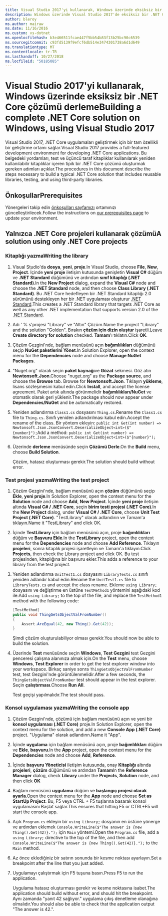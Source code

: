 ```yaml
---
title: Visual Studio 2017'yi kullanarak, Windows üzerinde eksiksiz bir .NET Core çözümü derleme
description: Windows üzerinde Visual Studio 2017'de eksiksiz bir .NET Core çözümü oluşturmayı öğrenin.
author: bleroy
ms.author: mairaw
ms.date: 11/16/2016
ms.custom: vs-dotnet
ms.openlocfilehash: b3e466511fcae447f5bb54b83f13b25bc90c6539
ms.sourcegitcommit: c93fd5139f9efcf6db514e3474301738a6d1d649
ms.translationtype: MT
ms.contentlocale: tr-TR
ms.lasthandoff: 10/27/2018
ms.locfileid: "50185085"
---
```

# <a name="building-a-complete-net-core-solution-on-windows-using-visual-studio-2017"></a><span data-ttu-id="291f1-103">Visual Studio 2017'yi kullanarak, Windows üzerinde eksiksiz bir .NET Core çözümü derleme</span><span class="sxs-lookup"><span data-stu-id="291f1-103">Building a complete .NET Core solution on Windows, using Visual Studio 2017</span></span>

<span data-ttu-id="291f1-104">Visual Studio 2017, .NET Core uygulamaları geliştirmek için bir tam özellikli bir geliştirme ortamı sağlar.</span><span class="sxs-lookup"><span data-stu-id="291f1-104">Visual Studio 2017 provides a full-featured development environment for developing .NET Core applications.</span></span> <span data-ttu-id="291f1-105">Bu belgedeki yordamları, test ve üçüncü taraf kitaplıklar kullanılarak yeniden kullanılabilir kitaplıklar içeren tipik bir .NET Core çözümü oluşturmak gereken adımları açıklar.</span><span class="sxs-lookup"><span data-stu-id="291f1-105">The procedures in this document describe the steps necessary to build a typical .NET Core solution that includes reusable libraries, testing, and using third-party libraries.</span></span> 

## <a name="prerequisites"></a><span data-ttu-id="291f1-106">Önkoşullar</span><span class="sxs-lookup"><span data-stu-id="291f1-106">Prerequisites</span></span>

<span data-ttu-id="291f1-107">Yönergeleri takip edin [önkoşulları sayfamızı](../windows-prerequisites.md) ortamınızı güncelleştirilecek.</span><span class="sxs-lookup"><span data-stu-id="291f1-107">Follow the instructions on [our prerequisites page](../windows-prerequisites.md) to update your environment.</span></span>

## <a name="a-solution-using-only-net-core-projects"></a><span data-ttu-id="291f1-108">Yalnızca .NET Core projeleri kullanarak çözümü</span><span class="sxs-lookup"><span data-stu-id="291f1-108">A solution using only .NET Core projects</span></span>

### <a name="writing-the-library"></a><span data-ttu-id="291f1-109">Kitaplığı yazma</span><span class="sxs-lookup"><span data-stu-id="291f1-109">Writing the library</span></span>

1. <span data-ttu-id="291f1-110">Visual Studio'da **dosya**, **yeni**, **proje**.</span><span class="sxs-lookup"><span data-stu-id="291f1-110">In Visual Studio, choose **File**, **New**, **Project**.</span></span> <span data-ttu-id="291f1-111">İçinde **yeni proje** iletişim kutusunda genişletin **Visual C#** düğüm ve **.NET Standard** düğümünü ve ardından **sınıf kitaplığı (.NET Standard)**.</span><span class="sxs-lookup"><span data-stu-id="291f1-111">In the **New Project** dialog, expand the **Visual C#** node and choose the **.NET Standard** node, and then choose **Class Library (.NET Standard)**.</span></span> <span data-ttu-id="291f1-112">Bu .NET Core hedefleyen bir .NET Standard kitaplığı 2.0 sürümünü destekleyen her bir .NET uygulaması oluşturur [.NET Standard](../../standard/net-standard.md).</span><span class="sxs-lookup"><span data-stu-id="291f1-112">This creates a .NET Standard library that targets .NET Core as well as any other .NET implementation that supports version 2.0 of the [.NET Standard](../../standard/net-standard.md).</span></span>

2. <span data-ttu-id="291f1-113">Adı ' % s'projesi "Library" ve "Altın" Çözüm.</span><span class="sxs-lookup"><span data-stu-id="291f1-113">Name the project "Library" and the solution "Golden".</span></span> <span data-ttu-id="291f1-114">Bırakın **çözüm için dizin oluştur** işaretli.</span><span class="sxs-lookup"><span data-stu-id="291f1-114">Leave **Create directory for solution** checked.</span></span> <span data-ttu-id="291f1-115">**Tamam**'ı tıklatın.</span><span class="sxs-lookup"><span data-stu-id="291f1-115">Click **OK**.</span></span>

3. <span data-ttu-id="291f1-116">Çözüm Gezgini'nde, bağlam menüsünü açın **bağımlılıkları** düğümünü seçip **NuGet paketlerini Yönet**.</span><span class="sxs-lookup"><span data-stu-id="291f1-116">In Solution Explorer, open the context menu for the **Dependencies** node and choose **Manage NuGet Packages**.</span></span>

4. <span data-ttu-id="291f1-117">"Nuget.org" olarak seçin **paket kaynağı**ve **Gözat** sekmesi. Göz atın **Newtonsoft.Json**.</span><span class="sxs-lookup"><span data-stu-id="291f1-117">Choose "nuget.org" as the **Package source**, and choose the **Browse** tab. Browse for **Newtonsoft.Json**.</span></span> <span data-ttu-id="291f1-118">Tıklayın **yükleme**, lisans sözleşmesini kabul edin.</span><span class="sxs-lookup"><span data-stu-id="291f1-118">Click **Install**, and accept the license agreement.</span></span> <span data-ttu-id="291f1-119">Paket artık altında görünmelidir **bağımlılıkları/NuGet** ve otomatik olarak geri yüklenir.</span><span class="sxs-lookup"><span data-stu-id="291f1-119">The package should now appear under **Dependencies/NuGet** and be automatically restored.</span></span>

5. <span data-ttu-id="291f1-120">Yeniden adlandırma `Class1.cs` dosyasını `Thing.cs`.</span><span class="sxs-lookup"><span data-stu-id="291f1-120">Rename the `Class1.cs` file to `Thing.cs`.</span></span> <span data-ttu-id="291f1-121">Sınıfı yeniden adlandırılması kabul edin.</span><span class="sxs-lookup"><span data-stu-id="291f1-121">Accept the rename of the class.</span></span> <span data-ttu-id="291f1-122">Bir yöntem ekleyin: `public int Get(int number) => Newtonsoft.Json.JsonConvert.DeserializeObject<int>($"{number}");`</span><span class="sxs-lookup"><span data-stu-id="291f1-122">Add a method: `public int Get(int number) => Newtonsoft.Json.JsonConvert.DeserializeObject<int>($"{number}");`</span></span>

7. <span data-ttu-id="291f1-123">Üzerinde **derleme** menüsünde seçin **Çözümü Derle**.</span><span class="sxs-lookup"><span data-stu-id="291f1-123">On the **Build** menu, choose **Build Solution**.</span></span>

   <span data-ttu-id="291f1-124">Çözüm, hatasız oluşturması gerekir.</span><span class="sxs-lookup"><span data-stu-id="291f1-124">The solution should build without error.</span></span>

### <a name="writing-the-test-project"></a><span data-ttu-id="291f1-125">Test projesi yazma</span><span class="sxs-lookup"><span data-stu-id="291f1-125">Writing the test project</span></span>

1. <span data-ttu-id="291f1-126">Çözüm Gezgini'nde, bağlam menüsünü açın **çözüm** düğümünü seçip **Ekle**, **yeni proje**.</span><span class="sxs-lookup"><span data-stu-id="291f1-126">In Solution Explorer, open the context menu for the **Solution** node and choose **Add**, **New Project**.</span></span> <span data-ttu-id="291f1-127">İçinde **yeni proje** iletişim altında **Visual C# / .NET Core**, seçin **birim testi projesi (.NET Core)**.</span><span class="sxs-lookup"><span data-stu-id="291f1-127">In the **New Project** dialog, under **Visual C# / .NET Core**, choose **Unit Test Project (.NET Core)**.</span></span> <span data-ttu-id="291f1-128">"TestLibrary" olarak adlandırın ve Tamam'a tıklayın.</span><span class="sxs-lookup"><span data-stu-id="291f1-128">Name it "TestLibrary" and click OK.</span></span> 

2. <span data-ttu-id="291f1-129">İçinde **TestLibrary** için bağlam menüsünü açın, proje **bağımlılıkları** düğüm ve **Başvuru Ekle**.</span><span class="sxs-lookup"><span data-stu-id="291f1-129">In the **TestLibrary** project, open the context menu for the **Dependencies** node and choose **Add Reference**.</span></span> <span data-ttu-id="291f1-130">Tıklayın **projeleri**, sonra kitaplık projesi işaretleyin ve Tamam'a tıklayın.</span><span class="sxs-lookup"><span data-stu-id="291f1-130">Click **Projects**, then check the Library project and click OK.</span></span> <span data-ttu-id="291f1-131">Bu test projesinden, kitaplığına bir başvuru ekler.</span><span class="sxs-lookup"><span data-stu-id="291f1-131">This adds a reference to your library from the test project.</span></span>

3. <span data-ttu-id="291f1-132">Yeniden adlandırma `UnitTest1.cs` dosyasını `LibraryTests.cs` sınıfı yeniden adlandır kabul edin.</span><span class="sxs-lookup"><span data-stu-id="291f1-132">Rename the `UnitTest1.cs` file to `LibraryTests.cs` and accept the class rename.</span></span> <span data-ttu-id="291f1-133">Ekleme `using Library;` dosyasını ve değiştirme en üstüne `TestMethod1` yöntemini aşağıdaki kod ile:</span><span class="sxs-lookup"><span data-stu-id="291f1-133">Add `using Library;` to the top of the file, and replace the `TestMethod1` method with the following code:</span></span>
    ```csharp
    [TestMethod]
    public void ThingGetsObjectValFromNumber()
    {
        Assert.AreEqual(42, new Thing().Get(42));
    }
    ```

   <span data-ttu-id="291f1-134">Şimdi çözüm oluşturulabiliyor olması gerekir.</span><span class="sxs-lookup"><span data-stu-id="291f1-134">You should now be able to build the solution.</span></span> 
   
4. <span data-ttu-id="291f1-135">Üzerinde **Test** menüsünde seçin **Windows**, **Test Gezgini** test Gezgini penceresi çalışma alanınıza almak için.</span><span class="sxs-lookup"><span data-stu-id="291f1-135">On the **Test** menu, choose **Windows**, **Test Explorer** in order to get the test explorer window into your workspace.</span></span> <span data-ttu-id="291f1-136">Birkaç saniye sonra `ThingGetsObjectValFromNumber` test, test Gezgini'nde görüntülenmelidir.</span><span class="sxs-lookup"><span data-stu-id="291f1-136">After a few seconds, the `ThingGetsObjectValFromNumber` test should appear in the test explorer.</span></span> <span data-ttu-id="291f1-137">Seçin **çalıştırması**.</span><span class="sxs-lookup"><span data-stu-id="291f1-137">Choose **Run All**.</span></span>
   
   <span data-ttu-id="291f1-138">Test geçişi yapılmalıdır.</span><span class="sxs-lookup"><span data-stu-id="291f1-138">The test should pass.</span></span>

### <a name="writing-the-console-app"></a><span data-ttu-id="291f1-139">Konsol uygulaması yazma</span><span class="sxs-lookup"><span data-stu-id="291f1-139">Writing the console app</span></span>

1. <span data-ttu-id="291f1-140">Çözüm Gezgini'nde, çözümü için bağlam menüsünü açın ve yeni bir **konsol uygulaması (.NET Core)** proje.</span><span class="sxs-lookup"><span data-stu-id="291f1-140">In Solution Explorer, open the context menu for the solution, and add a new **Console App (.NET Core)** project.</span></span> <span data-ttu-id="291f1-141">"Uygulama" olarak adlandırın.</span><span class="sxs-lookup"><span data-stu-id="291f1-141">Name it "App".</span></span>

2. <span data-ttu-id="291f1-142">İçinde **uygulama** için bağlam menüsünü açın, proje **bağımlılıkları** düğüm ve **Ekle**, **başvuru**.</span><span class="sxs-lookup"><span data-stu-id="291f1-142">In the **App** project, open the context menu for the **Dependencies** node and choose **Add**,  **Reference**.</span></span> 

3. <span data-ttu-id="291f1-143">İçinde **başvuru Yöneticisi** iletişim kutusunda, onay **Kitaplığı** altında **projeleri**, **çözüm** düğümünü ve ardından **Tamam**</span><span class="sxs-lookup"><span data-stu-id="291f1-143">In the **Reference Manager** dialog, check **Library** under the **Projects**, **Solution** node, and then click **OK**</span></span>

6. <span data-ttu-id="291f1-144">Bağlam menüsünü **uygulama** düğüm ve **başlangıç projesi olarak ayarla**.</span><span class="sxs-lookup"><span data-stu-id="291f1-144">Open the context menu for the **App** node and choose **Set as StartUp Project**.</span></span> <span data-ttu-id="291f1-145">Bu, F5 veya CTRL + F5 tuşlarına basarak konsol uygulamasını Başlat sağlar.</span><span class="sxs-lookup"><span data-stu-id="291f1-145">This ensures that hitting F5 or CTRL+F5 will start the console app.</span></span>

7. <span data-ttu-id="291f1-146">Açık `Program.cs` ekleyin bir `using Library;` dosyanın en üstüne yönerge ve ardından eklemek `Console.WriteLine($"The answer is {new Thing().Get(42)}.");` için `Main` yöntemi.</span><span class="sxs-lookup"><span data-stu-id="291f1-146">Open the `Program.cs` file, add a `using Library;` directive to the top of the file, and then add `Console.WriteLine($"The answer is {new Thing().Get(42)}.");` to the `Main` method.</span></span>

8. <span data-ttu-id="291f1-147">Az önce eklediğiniz bir satırın sonunda bir kesme noktası ayarlayın.</span><span class="sxs-lookup"><span data-stu-id="291f1-147">Set a breakpoint after the line that you just added.</span></span>

9. <span data-ttu-id="291f1-148">Uygulamayı çalıştırmak için F5 tuşuna basın.</span><span class="sxs-lookup"><span data-stu-id="291f1-148">Press F5 to run the application.</span></span>

   <span data-ttu-id="291f1-149">Uygulama hatasız oluşturması gerekir ve kesme noktasına isabet.</span><span class="sxs-lookup"><span data-stu-id="291f1-149">The application should build without error, and should hit the breakpoint.</span></span> <span data-ttu-id="291f1-150">Aynı zamanda "yanıt 42 sağlıyor." uygulama çıkış denetleme olanağına olmalıdır.</span><span class="sxs-lookup"><span data-stu-id="291f1-150">You should also be able to check that the application output "The answer is 42.".</span></span>
